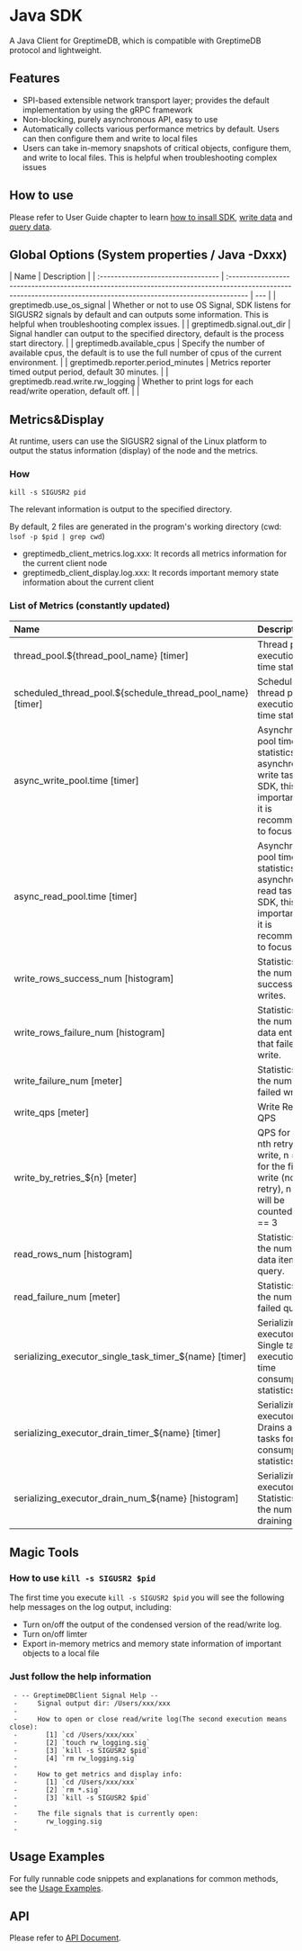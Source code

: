 # Java SDK

A Java Client for GreptimeDB, which is compatible with GreptimeDB protocol and lightweight.

## Features

- SPI-based extensible network transport layer; provides the default implementation by using the
  gRPC framework
- Non-blocking, purely asynchronous API, easy to use
- Automatically collects various performance metrics by default. Users can then configure them and
  write to local files
- Users can take in-memory snapshots of critical objects, configure them, and write to local files.
  This is helpful when troubleshooting complex issues

## How to use

Please refer to User Guide chapter to learn [how to insall SDK](/en/v0.3/user-guide/clients/sdk-libraries/java.md), [write data](/en/v0.3/user-guide/write-data/sdk-libraries/java.md) and [query data](/en/v0.3/user-guide/query-data/sdk-libraries/java.md).

## Global Options (System properties / Java -Dxxx)

| Name                               | Description                                                                                                                                                        |
| :--------------------------------- | :----------------------------------------------------------------------------------------------------------------------------------------------------------------- | --- |
| greptimedb.use_os_signal           | Whether or not to use OS Signal, SDK listens for SIGUSR2 signals by default and can outputs some information. This is helpful when troubleshooting complex issues. |
| greptimedb.signal.out_dir          | Signal handler can output to the specified directory, default is the process start directory.                                                                      |
| greptimedb.available_cpus          | Specify the number of available cpus, the default is to use the full number of cpus of the current environment.                                                    |
| greptimedb.reporter.period_minutes | Metrics reporter timed output period, default 30 minutes.                                                                                                          |
| greptimedb.read.write.rw_logging   | Whether to print logs for each read/write operation, default off.                                                                                                  |     |

## Metrics&Display

At runtime, users can use the SIGUSR2 signal of the Linux platform to output
the status information (display) of the node and the metrics.

### How

```shell
kill -s SIGUSR2 pid
```

The relevant information is output to the specified directory.

By default, 2 files are generated in the program's working directory
(cwd: `lsof -p $pid | grep cwd`)

- greptimedb_client_metrics.log.xxx: It records all metrics information for the current
  client node
- greptimedb_client_display.log.xxx: It records important memory state information about the
  current client

### List of Metrics (constantly updated)

| Name                                                       | Description                                                                                                                    |
| :--------------------------------------------------------- | :----------------------------------------------------------------------------------------------------------------------------- |
| thread_pool.${thread_pool_name} [timer]                    | Thread pool execution task time statistics.                                                                                    |
| scheduled_thread_pool.${schedule_thread_pool_name} [timer] | Schedule thread pool execution task time statistics.                                                                           |
| async_write_pool.time [timer]                              | Asynchronous pool time statistics for asynchronous write tasks in SDK, this is important and it is recommended to focus on it. |
| async_read_pool.time [timer]                               | Asynchronous pool time statistics for asynchronous read tasks in SDK, this is important and it is recommended to focus on it.  |
| write_rows_success_num [histogram]                         | Statistics on the number of successful writes.                                                                                 |
| write_rows_failure_num [histogram]                         | Statistics on the number of data entries that failed to write.                                                                 |
| write_failure_num [meter]                                  | Statistics on the number of failed writes.                                                                                     |
| write_qps [meter]                                          | Write Request QPS                                                                                                              |
| write_by_retries\_${n} [meter]                             | QPS for the nth retry write, n == 0 for the first write (non-retry), n > 3 will be counted as n == 3                           |
| read_rows_num [histogram]                                  | Statistics of the number of data items per query.                                                                              |
| read_failure_num [meter]                                   | Statistics of the number of failed queries.                                                                                    |
| serializing_executor_single_task_timer\_${name} [timer]    | Serializing executor. Single task execution time consumption statistics                                                        |
| serializing_executor_drain_timer\_${name} [timer]          | Serializing executor. Drains all tasks for time consumption statistics                                                         |
| serializing_executor_drain_num\_${name} [histogram]        | Serializing executor. Statistics on the number of draining tasks                                                               |

## Magic Tools

### How to use `kill -s SIGUSR2 $pid`

The first time you execute `kill -s SIGUSR2 $pid` you will see the following help messages on
the log output, including:

- Turn on/off the output of the condensed version of the read/write log.
- Turn on/off limter
- Export in-memory metrics and memory state information of important objects to a local file

### Just follow the help information

```text
 - -- GreptimeDBClient Signal Help --
 -     Signal output dir: /Users/xxx/xxx
 -
 -     How to open or close read/write log(The second execution means close):
 -       [1] `cd /Users/xxx/xxx`
 -       [2] `touch rw_logging.sig`
 -       [3] `kill -s SIGUSR2 $pid`
 -       [4] `rm rw_logging.sig`
 -
 -     How to get metrics and display info:
 -       [1] `cd /Users/xxx/xxx`
 -       [2] `rm *.sig`
 -       [3] `kill -s SIGUSR2 $pid`
 -
 -     The file signals that is currently open:
 -       rw_logging.sig
 -
```

## Usage Examples

For fully runnable code snippets and explanations for common methods, see the [Usage Examples](https://github.com/GreptimeTeam/greptimedb-client-java/tree/main/greptimedb-example/src/main/java/io/greptime/example).

## API

Please refer to [API Document](https://javadoc.io/doc/io.greptime/greptimedb-protocol/latest/index.html).
